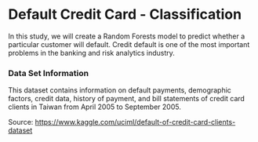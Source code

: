 # Default Credit Card - Classification

In this study, we will create a Random Forests model to predict whether a particular customer will default.
Credit default is one of the most important problems in the banking and risk analytics industry.

### Data Set Information

This dataset contains information on default payments, demographic factors, credit data, history of payment,
and bill statements of credit card clients in Taiwan from April 2005 to September 2005.

Source: https://www.kaggle.com/uciml/default-of-credit-card-clients-dataset

